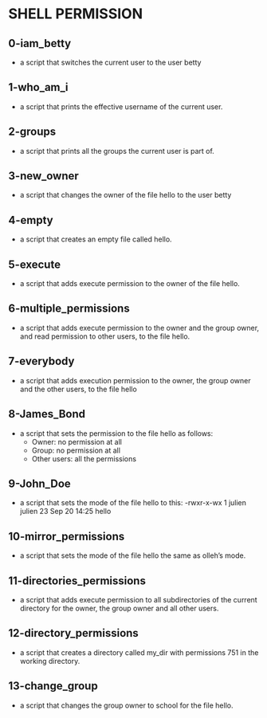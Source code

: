 # SHELL PERMISSION
## 0-iam_betty
- a script that switches the current user to the user betty
## 1-who_am_i
- a script that prints the effective username of the current user.
## 2-groups
- a script that prints all the groups the current user is part of.
## 3-new_owner
- a script that changes the owner of the file hello to the user betty
## 4-empty
-  a script that creates an empty file called hello.
## 5-execute
-  a script that adds execute permission to the owner of the file hello.
## 6-multiple_permissions
-  a script that adds execute permission to the owner and the group owner, and read permission to other users, to the file hello.
## 7-everybody
-  a script that adds execution permission to the owner, the group owner and the other users, to the file hello
## 8-James_Bond
- a script that sets the permission to the file hello as follows: 
  * Owner: no permission at all
  * Group: no permission at all
  * Other users: all the permissions
## 9-John_Doe
-  a script that sets the mode of the file hello to this: -rwxr-x-wx 1 julien julien 23 Sep 20 14:25 hello
## 10-mirror_permissions
- a script that sets the mode of the file hello the same as olleh’s mode.
## 11-directories_permissions
- a script that adds execute permission to all subdirectories of the current directory for the owner, the group owner and all other users.
## 12-directory_permissions
-  a script that creates a directory called my_dir with permissions 751 in the working directory.
## 13-change_group
- a script that changes the group owner to school for the file hello.
